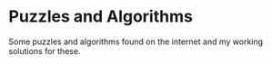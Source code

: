 # Puzzles and Algorithms

Some puzzles and algorithms found on the internet and my working solutions for these.


